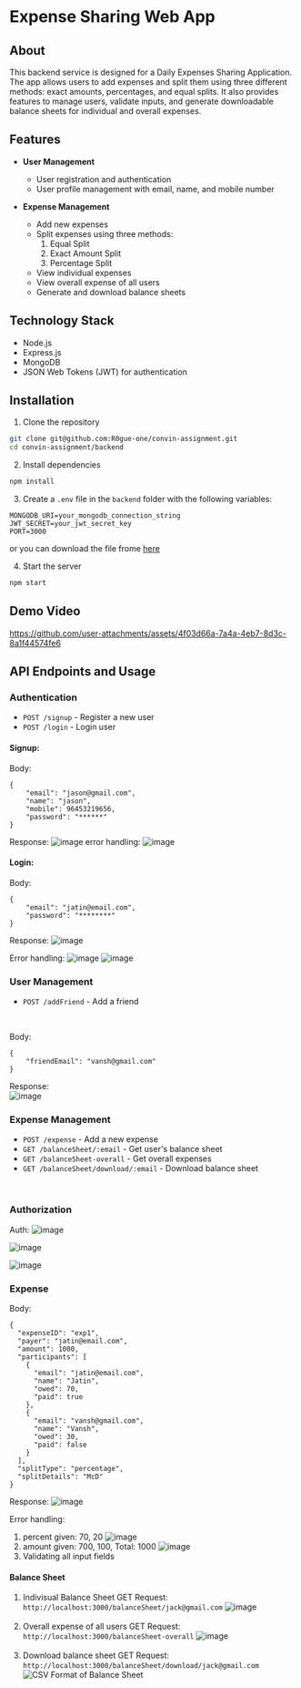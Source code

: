 # Expense Sharing Web App
## About
This backend service is designed for a Daily Expenses Sharing Application. The app allows users to add expenses and split them using three different methods: exact amounts, percentages, and equal splits. 
It also provides features to manage users, validate inputs, and generate downloadable balance sheets for individual and overall expenses.

## Features

- **User Management**
  - User registration and authentication
  - User profile management with email, name, and mobile number

- **Expense Management**
  - Add new expenses
  - Split expenses using three methods:
    1. Equal Split
    2. Exact Amount Split
    3. Percentage Split
  - View individual expenses
  - View overall expense of all users
  - Generate and download balance sheets

## Technology Stack

- Node.js
- Express.js
- MongoDB
- JSON Web Tokens (JWT) for authentication
  
## Installation

1. Clone the repository
```bash
git clone git@github.com:R0gue-one/convin-assignment.git
cd convin-assignment/backend
```

2. Install dependencies
```bash
npm install
```

3. Create a `.env` file in the `backend` folder with the following variables:
```
MONGODB_URI=your_mongodb_connection_string
JWT_SECRET=your_jwt_secret_key
PORT=3000
```
 or you can download the file frome [here](https://drive.google.com/file/d/17xrcvhwWO3dkmZQndqUO_WVnM0xlUhRu/view?usp=drive_link)

4. Start the server
```bash
npm start
```

## Demo Video


https://github.com/user-attachments/assets/4f03d66a-7a4a-4eb7-8d3c-8a1f44574fe6


## API Endpoints and Usage

### Authentication
- `POST /signup` - Register a new user
- `POST /login` - Login user
  <br>
  
#### Signup:
Body:
```
{
    "email": "jason@gmail.com",
    "name": "jason",
    "mobile": 96453219656,
    "password": "******"
}
```

Response:
![image](https://github.com/user-attachments/assets/473de5cf-fc04-45b5-a188-d9d2956a04fc)
error handling:
![image](https://github.com/user-attachments/assets/3083c6ce-8fe0-48f4-a43d-dab6c4b4352b)

#### Login:
Body:
```
{
    "email": "jatin@email.com",
    "password": "********"
}
```

Response:
![image](https://github.com/user-attachments/assets/b760fb15-ba4d-427c-ba90-8c2086b756f2)

Error handling:
![image](https://github.com/user-attachments/assets/62aaac04-6803-408c-976a-d4f5e30423bf)
![image](https://github.com/user-attachments/assets/e5edca8a-cb58-4540-b06f-9f7ead6637d8)


### User Management
- `POST /addFriend` - Add a friend

  <br>
Body:
```
{
    "friendEmail": "vansh@gmail.com"
}
```


Response:<br>
![image](https://github.com/user-attachments/assets/7c5cb8ed-3dab-4934-b9e6-97a9e42f970b)

### Expense Management
- `POST /expense` - Add a new expense
- `GET /balanceSheet/:email` - Get user's balance sheet
- `GET /balanceSheet-overall` - Get overall expenses
- `GET /balanceSheet/download/:email` - Download balance sheet
<br>

### Authorization
Auth:
![image](https://github.com/user-attachments/assets/e457526c-fd39-43d0-8782-1f791ec76e8b)

![image](https://github.com/user-attachments/assets/40c677ea-3038-4ed8-8dd6-6c34678d2603)

![image](https://github.com/user-attachments/assets/ecbe1ca0-692b-45f7-ab75-783ffc64cb0c)


### Expense
Body:
```
{
  "expenseID": "exp1",
  "payer": "jatin@email.com",
  "amount": 1000,
  "participants": [
    {
      "email": "jatin@email.com",
      "name": "Jatin",
      "owed": 70,
      "paid": true
    },
    {
      "email": "vansh@gmail.com",
      "name": "Vansh",
      "owed": 30,
      "paid": false
    }
  ],
  "splitType": "percentage",
  "splitDetails": "McD"
}
```

Response:
![image](https://github.com/user-attachments/assets/69a44e07-0fb6-47be-9144-e6f0b41e14d1)

Error handling:
1. percent given: 70, 20
   ![image](https://github.com/user-attachments/assets/06fd9501-a5cd-483a-aeec-29a35647a08d)
2. amount given: 700, 100, Total: 1000
   ![image](https://github.com/user-attachments/assets/c38e343f-6376-40f9-97c1-b87f9515516e)
3. Validating all input fields

#### Balance Sheet
1. Indivisual Balance Sheet
   GET Request: `http://localhost:3000/balanceSheet/jack@gmail.com` 
   ![image](https://github.com/user-attachments/assets/db922713-f137-402d-8bf7-37b734d082d5)
   <br><br>
2. Overall expense of all users
   GET Request: `http://localhost:3000/balanceSheet-overall`
   ![image](https://github.com/user-attachments/assets/6370248d-a2e1-4af6-9c5b-57a45dfd45ac)
   <br><br>
3. Download balance sheet
   GET Request: `http://localhost:3000/balanceSheet/download/jack@gmail.com`
   ![CSV Format of Balance Sheet](https://github.com/user-attachments/assets/c793df64-0e88-4026-83ee-af771cacf3ef)

